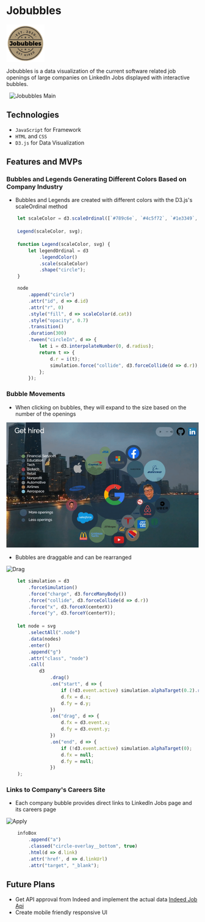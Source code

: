 # Jobubbles
[<img src="./img/jobubbles1.png" width="100" align=center>](https://noelseo.github.io/Jobubbles/)

Jobubbles is a data visualization of the current software related job openings of large companies on LinkedIn Jobs displayed with interactive bubbles.

&nbsp;
![Jobubbles Main](./README/jobubbles.gif)

## Technologies
* `JavaScript` for Framework
* `HTML` and `CSS`
* `D3.js` for Data Visualization

## Features and MVPs

### Bubbles and Legends Generating Different Colors Based on Company Industry
* Bubbles and Legends are created with different colors with the D3.js's scaleOrdinal method

```javascript
    let scaleColor = d3.scaleOrdinal([`#789c6e`, `#4c5f72`, `#1e3349`, `#a64960`, `#29586c`, `#1d456d`, `#85888b`, `#a9845c`, `#89c7d6`]) 

    Legend(scaleColor, svg);

    function Legend(scaleColor, svg) {
        let legendOrdinal = d3
            .legendColor()
            .scale(scaleColor)
            .shape("circle");
    }
```

```javascript
    node
        .append("circle")
        .attr("id", d => d.id)
        .attr("r", 0)
        .style("fill", d => scaleColor(d.cat))
        .style("opacity", 0.7)
        .transition()
        .duration(300)
        .tween("circleIn", d => {
            let i = d3.interpolateNumber(0, d.radius);
            return t => {
                d.r = i(t);
                simulation.force("collide", d3.forceCollide(d => d.r));
            };
        });
```

### Bubble Movements
* When clicking on bubbles, they will expand to the size based on the number of the openings

![Expand](./README/expand.gif)

* Bubbles are draggable and can be rearranged

![Drag](./README/drag.gif)

```javascript
    let simulation = d3
        .forceSimulation()
        .force("charge", d3.forceManyBody())
        .force("collide", d3.forceCollide(d => d.r))
        .force("x", d3.forceX(centerX))
        .force("y", d3.forceY(centerY));

    let node = svg
        .selectAll(".node")
        .data(nodes)
        .enter()
        .append("g")
        .attr("class", "node")
        .call(
            d3
                .drag()
                .on("start", d => {
                    if (!d3.event.active) simulation.alphaTarget(0.2).restart();
                    d.fx = d.x;
                    d.fy = d.y;
                })
                .on("drag", d => {
                    d.fx = d3.event.x;
                    d.fy = d3.event.y;
                })
                .on("end", d => {
                    if (!d3.event.active) simulation.alphaTarget(0);
                    d.fx = null;
                    d.fy = null;
                })
    );
```

### Links to Company's Careers Site
* Each company bubble provides direct links to LinkedIn Jobs page and its careers page

![Apply](./README/apply.gif)

```javascript
    infoBox
        .append("a")
        .classed("circle-overlay__bottom", true)
        .html(d => d.link)
        .attr('href', d => d.linkUrl)
        .attr("target", "_blank");
```


## Future Plans
* Get API approval from Indeed and implement the actual data [Indeed Job Api](https://opensource.indeedeng.io/api-documentation/docs/get-job/)
* Create mobile friendly responsive UI

